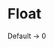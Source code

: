 # Float

Default -> 0

<figure><img src="../../.gitbook/assets/float and complex.png" alt=""><figcaption></figcaption></figure>
